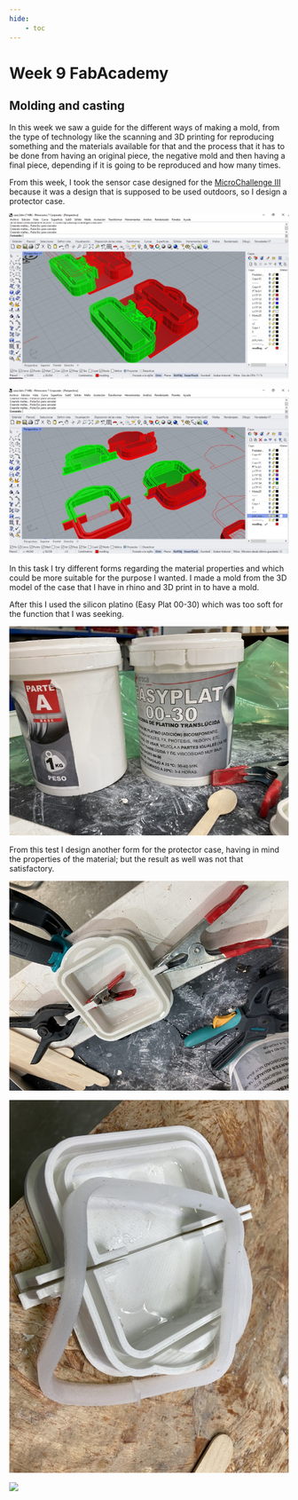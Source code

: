 ```yaml
---
hide:
    - toc
---
```


# Week 9 FabAcademy


##  Molding and casting


In this week we saw a guide for the different ways of making a mold, from the type of technology like the scanning and 3D printing for reproducing something and the materials available for that and the process that it has to be done from having an original piece, the negative mold and then having a final piece, depending if it is going to be reproduced and how many times.


From this week, I took the sensor case designed for the [MicroChallenge III](https://emiliosmith.github.io/mdef_emilio2/FabAcademy/Micro%20Challenge%20III/) because it was a design that is supposed to be used outdoors, so I design a protector case.

![](../images/W9_1.jpg)

![](../images/W9_5.jpg)


In this task I try different forms regarding the material properties and which could be more suitable for the purpose I wanted.
I made a mold from the 3D model of the case that I have in rhino and 3D print in to have a mold.

After this I used the silicon platino (Easy Plat 00-30) which was too soft for the function that I was seeking.

![](../images/W9_2.jpg)

From this test I design another form for the protector case, having in mind the properties of the material; but the result as well was not that satisfactory.

![](../images/W9_3.jpg)

![](../images/W9_4.jpg)

![](../images/W9_6.gif)
